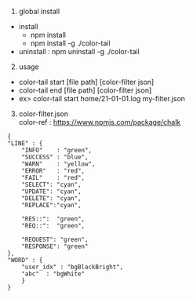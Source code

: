 1. global install

- install 
  - npm install 
  - npm install -g ./color-tail
- uninstall : npm uninstall -g ./color-tail

2. usage  
- color-tail start [file path] [color-filter json]
- color-tail end [file path]  [color-filter json]
- ex> color-tail start home/21-01-01.log my-filter.json 

3. color-filter.json  
color-ref : https://www.npmjs.com/package/chalk
   


```
{
"LINE" : {
    "INFO"    : "green",
    "SUCCESS" : "blue",
    "WARN"    : "yellow",
    "ERROR"   : "red",
    "FAIL"    : "red",
    "SELECT": "cyan",
    "UPDATE": "cyan",
    "DELETE": "cyan",
    "REPLACE":"cyan",

    "RES::":  "green",
    "REQ::":  "green",

    "REQUEST": "green",
    "RESPONSE": "green"
},
"WORD" : {
    "user_idx" : "bgBlackBright",
    "abc"  : "bgWhite"
    }
}
```